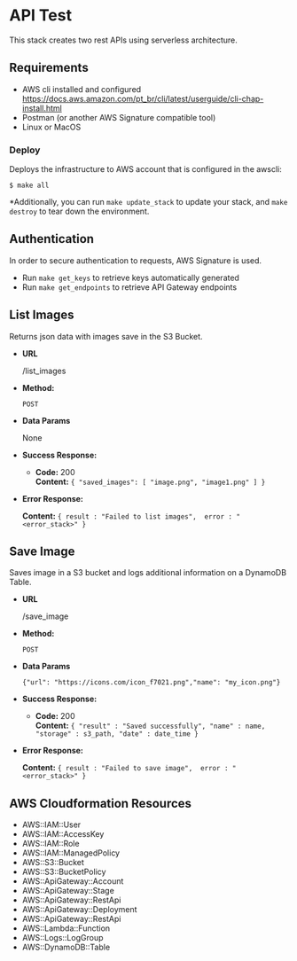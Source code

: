 # API Test

This stack creates two rest APIs using serverless architecture.


## Requirements

* AWS cli installed and configured https://docs.aws.amazon.com/pt_br/cli/latest/userguide/cli-chap-install.html
* Postman (or another AWS Signature compatible tool)
* Linux or MacOS

### Deploy
Deploys the infrastructure to AWS account that is configured in the awscli:
```
$ make all
```
*Additionally, you can run `make update_stack` to update your stack, and `make destroy` to tear down the environment.

## Authentication
In order to secure authentication to requests, AWS Signature is used.
- Run `make get_keys` to retrieve keys automatically generated
- Run `make get_endpoints` to retrieve API Gateway endpoints

**List Images**
----
  Returns json data with images save in the S3 Bucket.

* **URL**

  /list_images

* **Method:**

  `POST`

* **Data Params**

  None

* **Success Response:**

  * **Code:** 200 <br />
    **Content:**  `{ "saved_images": [ "image.png", "image1.png" ] }` 
 
* **Error Response:**

    **Content:** `{ result : "Failed to list images",  error : "<error_stack>" }`


**Save Image**
----
  Saves image in a S3 bucket and logs additional information on a DynamoDB Table.

* **URL**

  /save_image

* **Method:**

  `POST`

* **Data Params**

  `{"url": "https://icons.com/icon_f7021.png","name": "my_icon.png"}`

* **Success Response:**

  * **Code:** 200 <br />
    **Content:**  `{ "result" : "Saved successfully", "name" : name, "storage" : s3_path, "date" : date_time }` 
 
* **Error Response:**

    **Content:** `{ result : "Failed to save image",  error : "<error_stack>" }`


## AWS Cloudformation Resources
- AWS::IAM::User
- AWS::IAM::AccessKey
- AWS::IAM::Role
- AWS::IAM::ManagedPolicy
- AWS::S3::Bucket
- AWS::S3::BucketPolicy
- AWS::ApiGateway::Account
- AWS::ApiGateway::Stage
- AWS::ApiGateway::RestApi
- AWS::ApiGateway::Deployment
- AWS::ApiGateway::RestApi
- AWS::Lambda::Function
- AWS::Logs::LogGroup
- AWS::DynamoDB::Table